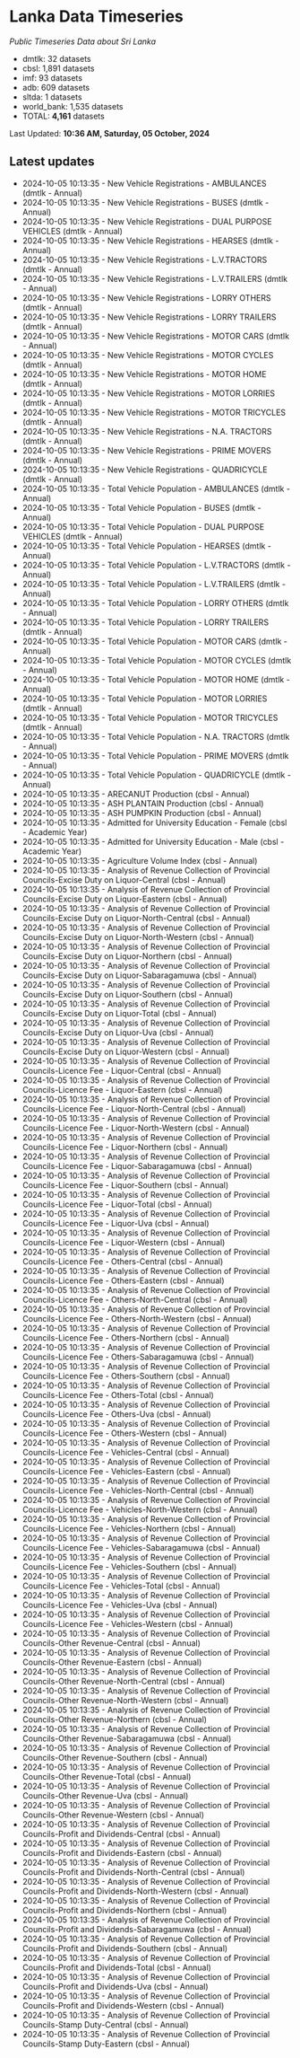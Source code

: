 # Lanka Data Timeseries
*Public Timeseries Data about Sri Lanka*

* dmtlk: 32 datasets
* cbsl: 1,891 datasets
* imf: 93 datasets
* adb: 609 datasets
* sltda: 1 datasets
* world_bank: 1,535 datasets
* TOTAL: **4,161** datasets

Last Updated: **10:36 AM, Saturday, 05 October, 2024**

## Latest updates

* 2024-10-05 10:13:35 - New Vehicle Registrations - AMBULANCES (dmtlk - Annual)
* 2024-10-05 10:13:35 - New Vehicle Registrations - BUSES (dmtlk - Annual)
* 2024-10-05 10:13:35 - New Vehicle Registrations - DUAL PURPOSE VEHICLES (dmtlk - Annual)
* 2024-10-05 10:13:35 - New Vehicle Registrations - HEARSES (dmtlk - Annual)
* 2024-10-05 10:13:35 - New Vehicle Registrations - L.V.TRACTORS (dmtlk - Annual)
* 2024-10-05 10:13:35 - New Vehicle Registrations - L.V.TRAILERS (dmtlk - Annual)
* 2024-10-05 10:13:35 - New Vehicle Registrations - LORRY OTHERS (dmtlk - Annual)
* 2024-10-05 10:13:35 - New Vehicle Registrations - LORRY TRAILERS (dmtlk - Annual)
* 2024-10-05 10:13:35 - New Vehicle Registrations - MOTOR CARS (dmtlk - Annual)
* 2024-10-05 10:13:35 - New Vehicle Registrations - MOTOR CYCLES (dmtlk - Annual)
* 2024-10-05 10:13:35 - New Vehicle Registrations - MOTOR HOME (dmtlk - Annual)
* 2024-10-05 10:13:35 - New Vehicle Registrations - MOTOR LORRIES (dmtlk - Annual)
* 2024-10-05 10:13:35 - New Vehicle Registrations - MOTOR TRICYCLES (dmtlk - Annual)
* 2024-10-05 10:13:35 - New Vehicle Registrations - N.A. TRACTORS (dmtlk - Annual)
* 2024-10-05 10:13:35 - New Vehicle Registrations - PRIME MOVERS (dmtlk - Annual)
* 2024-10-05 10:13:35 - New Vehicle Registrations - QUADRICYCLE (dmtlk - Annual)
* 2024-10-05 10:13:35 - Total Vehicle Population - AMBULANCES (dmtlk - Annual)
* 2024-10-05 10:13:35 - Total Vehicle Population - BUSES (dmtlk - Annual)
* 2024-10-05 10:13:35 - Total Vehicle Population - DUAL PURPOSE VEHICLES (dmtlk - Annual)
* 2024-10-05 10:13:35 - Total Vehicle Population - HEARSES (dmtlk - Annual)
* 2024-10-05 10:13:35 - Total Vehicle Population - L.V.TRACTORS (dmtlk - Annual)
* 2024-10-05 10:13:35 - Total Vehicle Population - L.V.TRAILERS (dmtlk - Annual)
* 2024-10-05 10:13:35 - Total Vehicle Population - LORRY OTHERS (dmtlk - Annual)
* 2024-10-05 10:13:35 - Total Vehicle Population - LORRY TRAILERS (dmtlk - Annual)
* 2024-10-05 10:13:35 - Total Vehicle Population - MOTOR CARS (dmtlk - Annual)
* 2024-10-05 10:13:35 - Total Vehicle Population - MOTOR CYCLES (dmtlk - Annual)
* 2024-10-05 10:13:35 - Total Vehicle Population - MOTOR HOME (dmtlk - Annual)
* 2024-10-05 10:13:35 - Total Vehicle Population - MOTOR LORRIES (dmtlk - Annual)
* 2024-10-05 10:13:35 - Total Vehicle Population - MOTOR TRICYCLES (dmtlk - Annual)
* 2024-10-05 10:13:35 - Total Vehicle Population - N.A. TRACTORS (dmtlk - Annual)
* 2024-10-05 10:13:35 - Total Vehicle Population - PRIME MOVERS (dmtlk - Annual)
* 2024-10-05 10:13:35 - Total Vehicle Population - QUADRICYCLE (dmtlk - Annual)
* 2024-10-05 10:13:35 - ARECANUT Production (cbsl - Annual)
* 2024-10-05 10:13:35 - ASH PLANTAIN Production (cbsl - Annual)
* 2024-10-05 10:13:35 - ASH PUMPKIN Production (cbsl - Annual)
* 2024-10-05 10:13:35 - Admitted for University Education - Female (cbsl - Academic Year)
* 2024-10-05 10:13:35 - Admitted for University Education - Male (cbsl - Academic Year)
* 2024-10-05 10:13:35 - Agriculture Volume Index (cbsl - Annual)
* 2024-10-05 10:13:35 - Analysis of Revenue Collection of Provincial Councils-Excise Duty on Liquor-Central (cbsl - Annual)
* 2024-10-05 10:13:35 - Analysis of Revenue Collection of Provincial Councils-Excise Duty on Liquor-Eastern (cbsl - Annual)
* 2024-10-05 10:13:35 - Analysis of Revenue Collection of Provincial Councils-Excise Duty on Liquor-North-Central (cbsl - Annual)
* 2024-10-05 10:13:35 - Analysis of Revenue Collection of Provincial Councils-Excise Duty on Liquor-North-Western (cbsl - Annual)
* 2024-10-05 10:13:35 - Analysis of Revenue Collection of Provincial Councils-Excise Duty on Liquor-Northern (cbsl - Annual)
* 2024-10-05 10:13:35 - Analysis of Revenue Collection of Provincial Councils-Excise Duty on Liquor-Sabaragamuwa (cbsl - Annual)
* 2024-10-05 10:13:35 - Analysis of Revenue Collection of Provincial Councils-Excise Duty on Liquor-Southern (cbsl - Annual)
* 2024-10-05 10:13:35 - Analysis of Revenue Collection of Provincial Councils-Excise Duty on Liquor-Total (cbsl - Annual)
* 2024-10-05 10:13:35 - Analysis of Revenue Collection of Provincial Councils-Excise Duty on Liquor-Uva (cbsl - Annual)
* 2024-10-05 10:13:35 - Analysis of Revenue Collection of Provincial Councils-Excise Duty on Liquor-Western (cbsl - Annual)
* 2024-10-05 10:13:35 - Analysis of Revenue Collection of Provincial Councils-Licence Fee - Liquor-Central (cbsl - Annual)
* 2024-10-05 10:13:35 - Analysis of Revenue Collection of Provincial Councils-Licence Fee - Liquor-Eastern (cbsl - Annual)
* 2024-10-05 10:13:35 - Analysis of Revenue Collection of Provincial Councils-Licence Fee - Liquor-North-Central (cbsl - Annual)
* 2024-10-05 10:13:35 - Analysis of Revenue Collection of Provincial Councils-Licence Fee - Liquor-North-Western (cbsl - Annual)
* 2024-10-05 10:13:35 - Analysis of Revenue Collection of Provincial Councils-Licence Fee - Liquor-Northern (cbsl - Annual)
* 2024-10-05 10:13:35 - Analysis of Revenue Collection of Provincial Councils-Licence Fee - Liquor-Sabaragamuwa (cbsl - Annual)
* 2024-10-05 10:13:35 - Analysis of Revenue Collection of Provincial Councils-Licence Fee - Liquor-Southern (cbsl - Annual)
* 2024-10-05 10:13:35 - Analysis of Revenue Collection of Provincial Councils-Licence Fee - Liquor-Total (cbsl - Annual)
* 2024-10-05 10:13:35 - Analysis of Revenue Collection of Provincial Councils-Licence Fee - Liquor-Uva (cbsl - Annual)
* 2024-10-05 10:13:35 - Analysis of Revenue Collection of Provincial Councils-Licence Fee - Liquor-Western (cbsl - Annual)
* 2024-10-05 10:13:35 - Analysis of Revenue Collection of Provincial Councils-Licence Fee - Others-Central (cbsl - Annual)
* 2024-10-05 10:13:35 - Analysis of Revenue Collection of Provincial Councils-Licence Fee - Others-Eastern (cbsl - Annual)
* 2024-10-05 10:13:35 - Analysis of Revenue Collection of Provincial Councils-Licence Fee - Others-North-Central (cbsl - Annual)
* 2024-10-05 10:13:35 - Analysis of Revenue Collection of Provincial Councils-Licence Fee - Others-North-Western (cbsl - Annual)
* 2024-10-05 10:13:35 - Analysis of Revenue Collection of Provincial Councils-Licence Fee - Others-Northern (cbsl - Annual)
* 2024-10-05 10:13:35 - Analysis of Revenue Collection of Provincial Councils-Licence Fee - Others-Sabaragamuwa (cbsl - Annual)
* 2024-10-05 10:13:35 - Analysis of Revenue Collection of Provincial Councils-Licence Fee - Others-Southern (cbsl - Annual)
* 2024-10-05 10:13:35 - Analysis of Revenue Collection of Provincial Councils-Licence Fee - Others-Total (cbsl - Annual)
* 2024-10-05 10:13:35 - Analysis of Revenue Collection of Provincial Councils-Licence Fee - Others-Uva (cbsl - Annual)
* 2024-10-05 10:13:35 - Analysis of Revenue Collection of Provincial Councils-Licence Fee - Others-Western (cbsl - Annual)
* 2024-10-05 10:13:35 - Analysis of Revenue Collection of Provincial Councils-Licence Fee - Vehicles-Central (cbsl - Annual)
* 2024-10-05 10:13:35 - Analysis of Revenue Collection of Provincial Councils-Licence Fee - Vehicles-Eastern (cbsl - Annual)
* 2024-10-05 10:13:35 - Analysis of Revenue Collection of Provincial Councils-Licence Fee - Vehicles-North-Central (cbsl - Annual)
* 2024-10-05 10:13:35 - Analysis of Revenue Collection of Provincial Councils-Licence Fee - Vehicles-North-Western (cbsl - Annual)
* 2024-10-05 10:13:35 - Analysis of Revenue Collection of Provincial Councils-Licence Fee - Vehicles-Northern (cbsl - Annual)
* 2024-10-05 10:13:35 - Analysis of Revenue Collection of Provincial Councils-Licence Fee - Vehicles-Sabaragamuwa (cbsl - Annual)
* 2024-10-05 10:13:35 - Analysis of Revenue Collection of Provincial Councils-Licence Fee - Vehicles-Southern (cbsl - Annual)
* 2024-10-05 10:13:35 - Analysis of Revenue Collection of Provincial Councils-Licence Fee - Vehicles-Total (cbsl - Annual)
* 2024-10-05 10:13:35 - Analysis of Revenue Collection of Provincial Councils-Licence Fee - Vehicles-Uva (cbsl - Annual)
* 2024-10-05 10:13:35 - Analysis of Revenue Collection of Provincial Councils-Licence Fee - Vehicles-Western (cbsl - Annual)
* 2024-10-05 10:13:35 - Analysis of Revenue Collection of Provincial Councils-Other Revenue-Central (cbsl - Annual)
* 2024-10-05 10:13:35 - Analysis of Revenue Collection of Provincial Councils-Other Revenue-Eastern (cbsl - Annual)
* 2024-10-05 10:13:35 - Analysis of Revenue Collection of Provincial Councils-Other Revenue-North-Central (cbsl - Annual)
* 2024-10-05 10:13:35 - Analysis of Revenue Collection of Provincial Councils-Other Revenue-North-Western (cbsl - Annual)
* 2024-10-05 10:13:35 - Analysis of Revenue Collection of Provincial Councils-Other Revenue-Northern (cbsl - Annual)
* 2024-10-05 10:13:35 - Analysis of Revenue Collection of Provincial Councils-Other Revenue-Sabaragamuwa (cbsl - Annual)
* 2024-10-05 10:13:35 - Analysis of Revenue Collection of Provincial Councils-Other Revenue-Southern (cbsl - Annual)
* 2024-10-05 10:13:35 - Analysis of Revenue Collection of Provincial Councils-Other Revenue-Total (cbsl - Annual)
* 2024-10-05 10:13:35 - Analysis of Revenue Collection of Provincial Councils-Other Revenue-Uva (cbsl - Annual)
* 2024-10-05 10:13:35 - Analysis of Revenue Collection of Provincial Councils-Other Revenue-Western (cbsl - Annual)
* 2024-10-05 10:13:35 - Analysis of Revenue Collection of Provincial Councils-Profit and Dividends-Central (cbsl - Annual)
* 2024-10-05 10:13:35 - Analysis of Revenue Collection of Provincial Councils-Profit and Dividends-Eastern (cbsl - Annual)
* 2024-10-05 10:13:35 - Analysis of Revenue Collection of Provincial Councils-Profit and Dividends-North-Central (cbsl - Annual)
* 2024-10-05 10:13:35 - Analysis of Revenue Collection of Provincial Councils-Profit and Dividends-North-Western (cbsl - Annual)
* 2024-10-05 10:13:35 - Analysis of Revenue Collection of Provincial Councils-Profit and Dividends-Northern (cbsl - Annual)
* 2024-10-05 10:13:35 - Analysis of Revenue Collection of Provincial Councils-Profit and Dividends-Sabaragamuwa (cbsl - Annual)
* 2024-10-05 10:13:35 - Analysis of Revenue Collection of Provincial Councils-Profit and Dividends-Southern (cbsl - Annual)
* 2024-10-05 10:13:35 - Analysis of Revenue Collection of Provincial Councils-Profit and Dividends-Total (cbsl - Annual)
* 2024-10-05 10:13:35 - Analysis of Revenue Collection of Provincial Councils-Profit and Dividends-Uva (cbsl - Annual)
* 2024-10-05 10:13:35 - Analysis of Revenue Collection of Provincial Councils-Profit and Dividends-Western (cbsl - Annual)
* 2024-10-05 10:13:35 - Analysis of Revenue Collection of Provincial Councils-Stamp Duty-Central (cbsl - Annual)
* 2024-10-05 10:13:35 - Analysis of Revenue Collection of Provincial Councils-Stamp Duty-Eastern (cbsl - Annual)